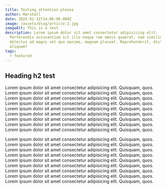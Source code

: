 ```yaml
---
title: Testing attention please
author: Marshall
date: 2025-01-31T14:06:00.000Z
image: /assets/blog/article-2.jpg
imageAlt: This is a test
description: Lorem ipsum dolor sit amet consectetur adipisicing elit.
  Perferendis accusantium sit illo neque rem omnis quaerat, nam similique vitae
  delectus ad magni vel quo maxime, magnam placeat. Reprehenderit, distinctio
  aliquam?
tags:
  - featured
---
```

## Heading h2 test

Lorem ipsum dolor sit amet consectetur adipisicing elit. Quisquam, quos. Lorem ipsum dolor sit amet consectetur adipisicing elit. Quisquam, quos. Lorem ipsum dolor sit amet consectetur adipisicing elit. Quisquam, quos. Lorem ipsum dolor sit amet consectetur adipisicing elit. Quisquam, quos. Lorem ipsum dolor sit amet consectetur adipisicing elit. Quisquam, quos. Lorem ipsum dolor sit amet consectetur adipisicing elit. Quisquam, quos. Lorem ipsum dolor sit amet consectetur adipisicing elit. Quisquam, quos. Lorem ipsum dolor sit amet consectetur adipisicing elit. Quisquam, quos. Lorem ipsum dolor sit amet consectetur adipisicing elit. Quisquam, quos. 

Lorem ipsum dolor sit amet consectetur adipisicing elit. Quisquam, quos. Lorem ipsum dolor sit amet consectetur adipisicing elit. Quisquam, quos. Lorem ipsum dolor sit amet consectetur adipisicing elit. Quisquam, quos. Lorem ipsum dolor sit amet consectetur adipisicing elit. Quisquam, quos. Lorem ipsum dolor sit amet consectetur adipisicing elit. Quisquam, quos. Lorem ipsum dolor sit amet consectetur adipisicing elit. Quisquam, quos. Lorem ipsum dolor sit amet consectetur adipisicing elit. Quisquam, quos. Lorem ipsum dolor sit amet consectetur adipisicing elit. Quisquam, quos. Lorem ipsum dolor sit amet consectetur adipisicing elit. Quisquam, quos.
